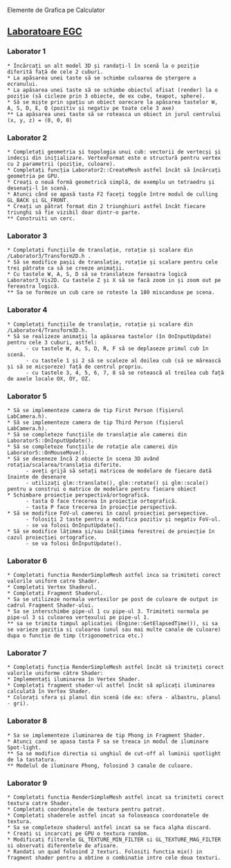 
Elemente de Grafica pe Calculator

## [Laboratoare EGC](https://github.com/SergiuBabin/Laboratoare-EGC/tree/main/Framework-EGC-master_Windows/Source/Laboratoare)
### Laborator 1
  
    * Încărcați un alt model 3D și randați-l în scenă la o poziție diferită față de cele 2 cuburi.
    * La apăsarea unei taste să se schimbe culoarea de ștergere a ecranului.
    * La apăsarea unei taste să se schimbe obiectul afisat (render) la o poziție (să cicleze prin 3 obiecte, de ex cube, teapot, sphere).
    * Să se miște prin spațiu un obiect oarecare la apăsarea tastelor W, A, S, D, E, Q (pozitiv și negativ pe toate cele 3 axe)
    ** La apăsarea unei taste să se roteasca un obiect in jurul centrului (x, y, z) = (0, 0, 0)

### Laborator 2

    * Completați geometria și topologia unui cub: vectorii de vertecși și indecși din inițializare. VertexFormat este o structură pentru vertex cu 2 parametrii (poziție, culoare).
    * Completați funcția Laborator2::CreateMesh astfel încât să încărcați geometria pe GPU.
    * Creați o nouă formă geometrică simplă, de exemplu un tetraedru și desenați-l în scenă.
    * Atunci când se apasă tasta F2 faceți toggle între modul de culling GL_BACK și GL_FRONT.
    * Creați un pătrat format din 2 triunghiuri astfel încât fiecare triunghi să fie vizibil doar dintr-o parte.
    ** Construiti un cerc.
    
### Laborator 3

    * Completați funcțiile de translație, rotație și scalare din /Laborator3/Transform2D.h .
    * Să se modifice pașii de translație, rotație și scalare pentru cele trei pătrate ca să se creeze animații.
    * Cu tastele W, A, S, D să se translateze fereastra logică Laborator3_Vis2D. Cu tastele Z și X să se facă zoom in și zoom out pe fereastra logică.
    ** Sa se formeze un cub care se roteste la 180 miscanduse pe scena.
    
### Laborator 4

    * Completați funcțiile de translație, rotație și scalare din /Laborator4/Transform3D.h.
    * Să se realizeze animații la apăsarea tastelor (în OnInputUpdate) pentru cele 3 cuburi, astfel:
          - cu tastele W, A, S, D, R, F să se deplaseze primul cub în scenă.
          - cu tastele 1 și 2 să se scaleze al doilea cub (să se mărească și să se micșoreze) față de centrul propriu.
          - cu tastele 3, 4, 5, 6, 7, 8 să se rotească al treilea cub față de axele locale OX, OY, OZ.
          
### Laborator 5

    * Să se implementeze camera de tip First Person (fișierul LabCamera.h).
    * Să se implementeze camera de tip Third Person (fișierul LabCamera.h).
    * Să se completeze funcțiile de translație ale camerei din Laborator5::OnInputUpdate().
    * Să se completeze funcțiile de rotație ale camerei din Laborator5::OnMouseMove().
    * Să se deseneze încă 2 obiecte în scena 3D având rotația/scalarea/translația diferite.
          - aveți grijă să setați matricea de modelare de fiecare dată înainte de desenare
          - utilizați glm::translate(), glm::rotate() și glm::scale() pentru a construi o matrice de modelare pentru fiecare obiect
    * Schimbare proiecție perspectivă/ortografică.
          - tasta O face trecerea în proiecție ortografică.
          - tasta P face trecerea în proiecție perspectivă.
    * Să se modifice FoV-ul camerei în cazul proiecției persepective.
          - folosiți 2 taste pentru a modifica pozitiv și negativ FoV-ul.
          - se va folosi OnInputUpdate().
    * Să se modifice lățimea și/sau înălțimea ferestrei de proiecție în cazul proiecției ortografice.
          - se va folosi OnInputUpdate().
          
### Laborator 6

    * Completati functia RenderSimpleMesh astfel inca sa trimiteti corect valorile uniform catre Shader.
    * Completati Vertex Shaderul.
    * Completati Fragment Shaderul.
    * Sa se utilizeze normala vertexilor pe post de culoare de output in cadrul Fragment Shader-ului.
    * Sa se interschimbe pipe-ul 1 cu pipe-ul 3. Trimiteti normala pe pipe-ul 3 si culoarea vertexului pe pipe-ul 1.
    ** sa se trimita timpul aplicatiei (Engine::GetElapsedTime()), si sa se varieze pozitia si culoarea (unul sau mai multe canale de culoare) dupa o functie de timp (trigonometrica etc.)
    
### Laborator 7

    * Completați funcția RenderSimpleMesh astfel încât să trimiteți corect valorile uniforme către Shader:
    * Implementați iluminarea în Vertex Shader.
    * Completați fragment shader-ul astfel încât să aplicați iluminarea calculată în Vertex Shader.
    * Colorați sfera și planul din scenă (de ex: sfera - albastru, planul - gri).
    
### Laborator 8

    * Sa se implementeze iluminarea de tip Phong in Fragment Shader.
    * Atunci cand se apasa tasta F sa se treaca in modul de iluminare Spot-light.
    ** Sa se modifice directia si unghiul de cut-off al luminii spotlight de la tastatura.
    ** Modelul de iluminare Phong, folosind 3 canale de culoare.
    
### Laborator 9 

    * Completati functia RenderSimpleMesh astfel incat sa trimiteti corect textura catre Shader.
    * Completati coordonatele de textura pentru patrat.
    * Completati shaderele astfel incat sa foloseasca coordonatele de textura.
    * Sa se completeze shaderul astfel incat sa se faca alpha discard.
    * Creati si incarcati pe GPU o textura random.
    * Modificati filterele GL_TEXTURE_MIN_FILTER si GL_TEXTURE_MAG_FILTER si observati diferentele de afisare.
    * Randati un quad folosind 2 texturi. Folositi functia mix() in fragment shader pentru a obtine o combinatie intre cele doua texturi.
    
